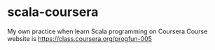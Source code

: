 # scala-coursera
My own practice when learn Scala programming on Coursera
Course website is 
    https://class.coursera.org/progfun-005
